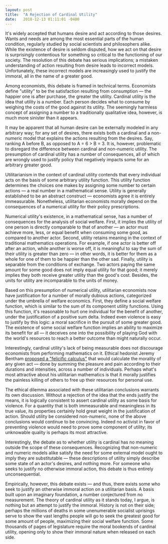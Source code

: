 ```yaml
---
layout: post
title:  "A Rejection of Cardinal Utility"
date:   2018-12-13 01:11:01 -0400
---
```


It's widely accepted that humans desire and act according to those desires.
Wants and needs are among the most essential parts of the human condition,
regularly studied by social scientists and philosophers alike. While the
existence of desire is seldom disputed, how we act on that desire is
surprisingly contentious for something so critical to the functioning
of our society. The resolution of this debate has serious implications;
a mistaken understanding of action resulting from desire leads to incorrect
models. Unfortunately, these incorrect models are increasingly used to
justify the immoral, all in the name of a greater good.

Among economists, this debate is framed in technical terms. Economists
define "utility" to be the satisfaction resulting from consumption — the
happier one is after purchase, the greater the utility. Cardinal utility
is the idea that utility is a number. Each person decides what to consume
by weighing the costs of the good against its utility. The seemingly harmless
concept of assigning a number to a traditionally qualitative idea, however,
is much more sinister than it appears.

It may be apparent that all human desire can be externally modeled in any
arbitrary way; for any set of desires, there exists both a cardinal and
a non-numeric model that explains the actions resulting from the desires.
Say, ranking A before B, as opposed to A = 6 > B = 3. It is, however,
problematic to disregard the difference between cardinal and non-numeric
utility. The presumption of cardinal utility has a number
of consequences, all of which are wrongly used to justify policy that
negatively impacts some for an arbitrary greater good.

Utilitarianism in the context of cardinal utility contends that every
individual acts on the basis of some arbitrary utility function. This
utility function determines the choices one makes by assigning some
number to certain actions — a real number in a mathematical sense.
Utility is generally established to be an abstract construct — economists
agree it is entirely immeasurable. Nonetheless, utilitarian economists
morally depend on the consequences of a numerical utility for their policy
prescriptions.

Numerical utility's existence, in a mathematical sense, has a number
of consequences for the analysis of social welfare. First, it implies
the utility of one person is directly comparable to that of another — an
actor must achieve more, less, or equal benefit when consuming some
good, as compared to another actor. Second, utility retains meaning in
the context of traditional mathematics operations. For example, if one
actor is better off after an action, while another is worse off, it is
meaningful to say the sum of their utility is greater than zero — in
other words, it is better for them as a whole for one of them to be
happier than the other sad. Finally, utility is separable from the
conditions of exchange. Two actors paying the same amount for some
good does not imply equal utility for that good; it merely implies they
both receive greater utility than the good's cost. Besides, the units for
utility are incomparable to the units of money.

Based on this presumption of numerical utility, utilitarian economists
now have justification for a number of morally dubious actions, categorized
under the umbrella of welfare economics. First, they define a social
welfare function, which is similar to the sum of its component utility
functions. Using this function, it's reasonable to hurt one individual
for the benefit of another, under the justification of a positive sum
delta. Indeed even violence is easy to justify by this logic: a moral
sacrifice in the pursuit of some greater good. The existence
of some social welfare function implies an ability to maximize its benefit
for all — it deceives one into the possibility of playing God with the
world's resources to reach a better outcome than might naturally occur.

Interestingly, cardinal utility's lack of being measurable does not discourage
economists from performing mathematics on it. Ethical hedonist Jeremy
Bentham [proposed a "felicific calculus"](https://www.utilitarianism.com/jeremy-bentham/index.html)
that would calculate the morality
of any given act — done by summing the pleasure and pain according to their
durations and intensities, across a number of individuals. Perhaps what's
most attractive about his utilitarian mathematics is that it morally
justifies the painless killing of others to free up their resources for personal use.

The ethical dilemma associated with these utilitarian conclusions warrants its
own discussion. Without a rejection of the idea that the ends justify the means,
it is logically consistent to assert cardinal utility as some basis for
violence. For a quantity that is both immeasurable and meaningless in its
true value, its properties certainly hold great weight in the justification
of action. Should utility be considered non-numeric, none of the above
conclusions would continue to be convincing. Indeed no activist in favor of
preventing violence would need to prove some component of utility; its
unknowable quality is perhaps its most attractive.

Interestingly, the debate as to whether utility is cardinal has no meaning
outside the scope of these consequences. Recognizing that non-numeric and
numeric models alike satisfy the need for some external model ought to imply
they are substitutable — these descriptions of utility simply describe some
state of an actor's desires, and nothing more. For someone who seeks to
justify no otherwise immoral action, this debate is thus entirely
unconsequential.

Empirically, however, this debate exists — and thus, there exists some who
seek to justify an otherwise immoral action on a utilitarian basis. A basis
built upon an imaginary foundation, a number conjectured from no measurement.
The theory of cardinal utility as it stands today, I argue, is nothing but
an attempt to justify the immoral. History is not on their side; perhaps
the millions of deaths in some unenumerable socialist uprisings serve to
show the vast lengths people will go to seek the greatest good for some
amount of people, maximizing their social welfare function. Some thousands
of pages of legislature require the moral bookends of cardinal utility,
opening only to show their immoral nature when released on each side.
